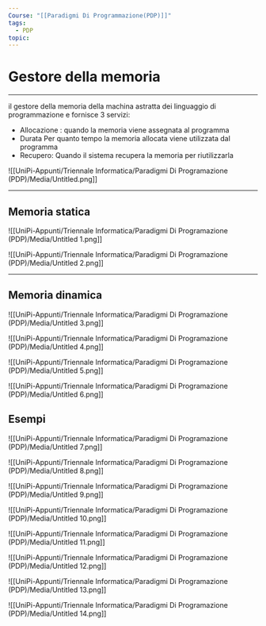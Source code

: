```yaml
---
Course: "[[Paradigmi Di Programmazione(PDP)]]"
tags:
  - PDP
topic:
---
```

# Gestore della memoria
---

il gestore della memoria della machina astratta dei linguaggio di programmazione e fornisce 3 servizi:

- Allocazione : quando la memoria viene assegnata al programma
- Durata Per quanto tempo la memoria allocata viene utilizzata dal programma
- Recupero: Quando il sistema recupera la
memoria per riutilizzarla

![[UniPi-Appunti/Triennale Informatica/Paradigmi Di Programazione (PDP)/Media/Untitled.png]]

---

## Memoria statica

![[UniPi-Appunti/Triennale Informatica/Paradigmi Di Programazione (PDP)/Media/Untitled 1.png]]

![[UniPi-Appunti/Triennale Informatica/Paradigmi Di Programazione (PDP)/Media/Untitled 2.png]]

---

## Memoria dinamica

![[UniPi-Appunti/Triennale Informatica/Paradigmi Di Programazione (PDP)/Media/Untitled 3.png]]

![[UniPi-Appunti/Triennale Informatica/Paradigmi Di Programazione (PDP)/Media/Untitled 4.png]]

![[UniPi-Appunti/Triennale Informatica/Paradigmi Di Programazione (PDP)/Media/Untitled 5.png]]

![[UniPi-Appunti/Triennale Informatica/Paradigmi Di Programazione (PDP)/Media/Untitled 6.png]]

## Esempi

![[UniPi-Appunti/Triennale Informatica/Paradigmi Di Programazione (PDP)/Media/Untitled 7.png]]

![[UniPi-Appunti/Triennale Informatica/Paradigmi Di Programazione (PDP)/Media/Untitled 8.png]]

![[UniPi-Appunti/Triennale Informatica/Paradigmi Di Programazione (PDP)/Media/Untitled 9.png]]

![[UniPi-Appunti/Triennale Informatica/Paradigmi Di Programazione (PDP)/Media/Untitled 10.png]]

![[UniPi-Appunti/Triennale Informatica/Paradigmi Di Programazione (PDP)/Media/Untitled 11.png]]

![[UniPi-Appunti/Triennale Informatica/Paradigmi Di Programazione (PDP)/Media/Untitled 12.png]]

![[UniPi-Appunti/Triennale Informatica/Paradigmi Di Programazione (PDP)/Media/Untitled 13.png]]

![[UniPi-Appunti/Triennale Informatica/Paradigmi Di Programazione (PDP)/Media/Untitled 14.png]]